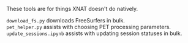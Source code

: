 These tools are for things XNAT doesn't do natively. 

`download_fs.py` downloads FreeSurfers in bulk.  
`pet_helper.py` assists with choosing PET processing parameters.  
`update_sessions.ipynb` assists with updating session statuses in bulk.  
